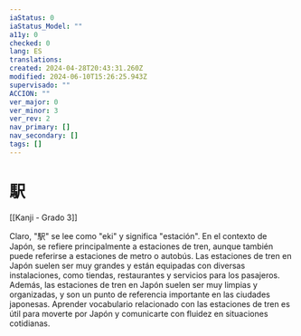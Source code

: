 ```yaml
---
iaStatus: 0
iaStatus_Model: ""
a11y: 0
checked: 0
lang: ES
translations: 
created: 2024-04-28T20:43:31.260Z
modified: 2024-06-10T15:26:25.943Z
supervisado: ""
ACCION: ""
ver_major: 0
ver_minor: 3
ver_rev: 2
nav_primary: []
nav_secondary: []
tags: []
---
```

# 駅

[[Kanji - Grado 3]]

Claro, "駅" se lee como "eki" y significa "estación". En el contexto de Japón, se refiere principalmente a estaciones de tren, aunque también puede referirse a estaciones de metro o autobús. Las estaciones de tren en Japón suelen ser muy grandes y están equipadas con diversas instalaciones, como tiendas, restaurantes y servicios para los pasajeros. Además, las estaciones de tren en Japón suelen ser muy limpias y organizadas, y son un punto de referencia importante en las ciudades japonesas. Aprender vocabulario relacionado con las estaciones de tren es útil para moverte por Japón y comunicarte con fluidez en situaciones cotidianas.
